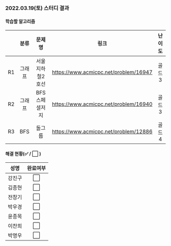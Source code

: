 ### 2022.03.19(토) 스터디 결과

#### 학습할 알고리즘

|      |  분류  |     문제명      |                 링크                  | 난이도 |
| :--: | :----: | :-------------: | :-----------------------------------: | :----: |
|  R1  | 그래프 | 서울지하철2호선 | https://www.acmicpc.net/problem/16947 | 골드3  |
|  R2  | 그래프 |  BFS스페셜저지  | https://www.acmicpc.net/problem/16940 | 골드3  |
|  R3  |  BFS   |     돌그룹      | https://www.acmicpc.net/problem/12886 | 골드4  |

#### 해결 현황(:white_check_mark: / :white_large_square:  )

|  성명  |       완료여부       |
| :----: | :------------------: |
| 강진구 | :white_large_square: |
| 김종현 | :white_large_square: |
| 전창기 | :white_large_square: |
| 박우경 | :white_large_square: |
| 윤종목 | :white_large_square: |
| 이찬희 | :white_large_square: |
| 박명우 | :white_large_square: |
